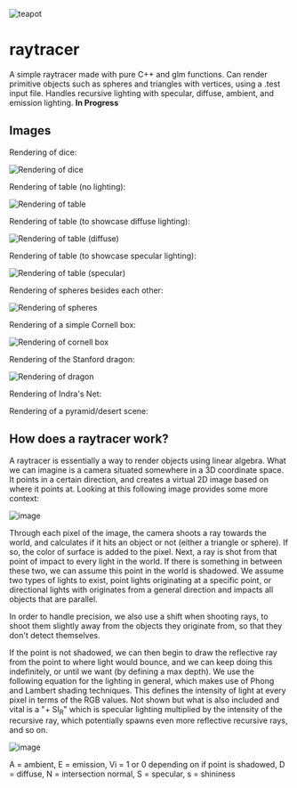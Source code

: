 ![teapot](https://github.com/dhavaljjani/raytracer/blob/main/teapot.gif)

# raytracer

A simple raytracer made with pure C++ and glm functions. Can render primitive objects such as spheres and triangles with vertices, using a .test input file.
Handles recursive lighting with specular, diffuse, ambient, and emission lighting. **In Progress**

## Images

Rendering of dice:

![Rendering of dice](https://github.com/dhavaljjani/raytracer/blob/main/scene2.png)

Rendering of table (no lighting):

![Rendering of table](https://github.com/dhavaljjani/raytracer/blob/main/scene3.png)

Rendering of table (to showcase diffuse lighting):

![Rendering of table (diffuse)](https://github.com/dhavaljjani/raytracer/blob/main/scene4-diffuse.png)

Rendering of table (to showcase specular lighting):

![Rendering of table (specular)](https://github.com/dhavaljjani/raytracer/blob/main/scene4-specular.png)

Rendering of spheres besides each other:

![Rendering of spheres](https://github.com/dhavaljjani/raytracer/blob/main/scene5.png)

Rendering of a simple Cornell box:

![Rendering of cornell box](https://github.com/dhavaljjani/raytracer/blob/main/scene6.png)

Rendering of the Stanford dragon:

![Rendering of dragon](https://github.com/dhavaljjani/raytracer/blob/main/scene7.png)

Rendering of Indra's Net:

Rendering of a pyramid/desert scene:


## How does a raytracer work?

A raytracer is essentially a way to render objects using linear algebra. What we can imagine is a camera situated somewhere in a 3D coordinate space. It points in a certain direction, and creates a virtual 2D image based on where it points at. Looking at this following image provides some more context:

![image](https://github.com/dhavaljjani/raytracer/assets/56317794/9111dc7c-eb69-4eec-b293-db714f9237b5)

Through each pixel of the image, the camera shoots a ray towards the world, and calculates if it hits an object or not (either a triangle or sphere). If so, the color of surface is added to the pixel. Next, a ray is shot from that point of impact to every light in the world. If there is something in between these two, we can assume this point in the world is shadowed. We assume two types of lights to exist, point lights originating at a specific point, or directional lights with originates from a general direction and impacts all objects that are parallel. 

In order to handle precision, we also use a shift when shooting rays, to shoot them slightly away from the objects they originate from, so that they don't detect themselves.

If the point is not shadowed, we can then begin to draw the reflective ray from the point to where light would bounce, and we can keep doing this indefinitely, or until we want (by defining a max depth). We use the following equation for the lighting in general, which makes use of Phong and Lambert shading techniques. This defines the intensity of light at every pixel in terms of the RGB values. Not shown but what is also included and vital is a "+ SI<sub>R</sub>" which is specular lighting multiplied by the intensity of the recursive ray, which potentially spawns even more reflective recursive rays, and so on.

![image](https://github.com/dhavaljjani/raytracer/assets/56317794/f7612d11-9da4-4d67-a5d1-0d32c92ba4a9)

A = ambient, E = emission, Vi = 1 or 0 depending on if point is shadowed, D = diffuse, N = intersection normal, S = specular, s = shininess
